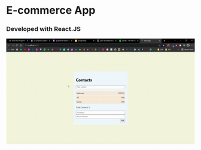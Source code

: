# E-commerce App
### Developed with React.JS

![Alt Text](https://github.com/yasin-altunisik/Contacts/blob/master/Contacts.gif)
